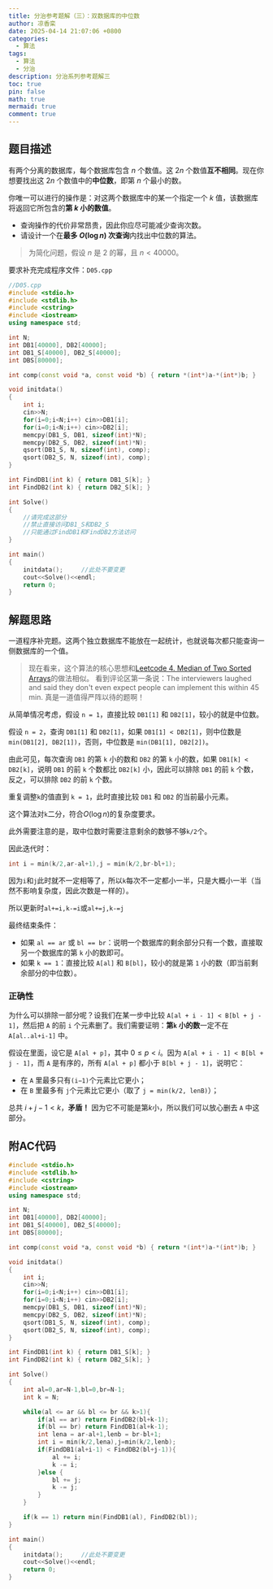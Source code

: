 ```yaml
---
title: 分治参考题解（三）：双数据库的中位数
author: 凉香栾
date: 2025-04-14 21:07:06 +0800
categories:
  - 算法
tags:
  - 算法
  - 分治
description: 分治系列参考题解三
toc: true
pin: false
math: true
mermaid: true
comment: true
---
```

## 题目描述

有两个分离的数据库，每个数据库包含 $n$ 个数值。这 $2n$ 个数值**互不相同**。现在你想要找出这 $2n$ 个数值中的**中位数**，即第 $n$ 个最小的数。

你唯一可以进行的操作是：对这两个数据库中的某一个指定一个 $k$ 值，该数据库将返回它所包含的**第 $k$ 小的数值**。

- 查询操作的代价非常昂贵，因此你应尽可能减少查询次数。
- 请设计一个在**最多 $O(\log n)$ 次查询**内找出中位数的算法。

> 为简化问题，假设 $n$ 是 $2$ 的幂，且 $n < 40000$。
  
要求补充完成程序文件：`D05.cpp`

```cpp
//D05.cpp
#include <stdio.h>
#include <stdlib.h>
#include <cstring>
#include <iostream>
using namespace std;

int N;
int DB1[40000], DB2[40000];
int DB1_S[40000], DB2_S[40000];
int DBS[80000];

int comp(const void *a, const void *b) { return *(int*)a-*(int*)b; }

void initdata()
{
    int i;
    cin>>N;
    for(i=0;i<N;i++) cin>>DB1[i];
    for(i=0;i<N;i++) cin>>DB2[i];
    memcpy(DB1_S, DB1, sizeof(int)*N);
    memcpy(DB2_S, DB2, sizeof(int)*N);
    qsort(DB1_S, N, sizeof(int), comp);
    qsort(DB2_S, N, sizeof(int), comp);
}

int FindDB1(int k) { return DB1_S[k]; }
int FindDB2(int k) { return DB2_S[k]; }

int Solve()
{
	//请完成这部分
	//禁止直接访问DB1_S和DB2_S
	//只能通过FindDB1和FindDB2方法访问
}

int main()
{
    initdata();		//此处不要变更
    cout<<Solve()<<endl;
    return 0;
}
```

## 解题思路

一道程序补完题。这两个独立数据库不能放在一起统计，也就说每次都只能查询一侧数据库的一个值。

> 现在看来，这个算法的核心思想和[Leetcode 4. Median of Two Sorted Arrays](https://leetcode.com/problems/median-of-two-sorted-arrays/description/)的做法相似。
> 看到评论区第一条说：The interviewers laughed and said they don't even expect people can implement this within 45 min. 真是一道值得严阵以待的题啊！

从简单情况考虑，假设 `n = 1`，直接比较 `DB1[1]` 和 `DB2[1]`，较小的就是中位数。

假设 `n = 2`，查询 `DB1[1]` 和 `DB2[1]`，如果 `DB1[1] < DB2[1]`，则中位数是 `min(DB1[2], DB2[1])`，否则，中位数是 `min(DB1[1], DB2[2])`。

由此可见，每次查询 `DB1` 的第 `k` 小的数和 `DB2` 的第 `k` 小的数，如果 `DB1[k] < DB2[k]`，说明 `DB1` 的前 `k` 个数都比 `DB2[k]` 小，因此可以排除 `DB1` 的前 `k` 个数，反之，可以排除 `DB2` 的前 `k` 个数。

重复调整`k`的值直到 `k = 1`，此时直接比较 `DB1` 和 `DB2` 的当前最小元素。

这个算法对`k`二分，符合$O(\log n)$的复杂度要求。

此外需要注意的是，取中位数时需要注意剩余的数够不够`k/2`个。

因此迭代时：
```cpp
int i = min(k/2,ar-al+1),j = min(k/2,br-bl+1);
```

因为`i`和`j`此时就不一定相等了，所以`k`每次不一定都小一半，只是大概小一半（当然不影响复杂度，因此次数是一样的）。

所以更新时`al+=i,k-=i`或`al+=j,k-=j`

最终结束条件：
- 如果 `al == ar` 或 `bl == br`：说明一个数据库的剩余部分只有一个数，直接取另一个数据库的第 `k` 小的数即可。
- 如果 `k == 1`：直接比较 `A[al]` 和 `B[bl]`，较小的就是第 `1` 小的数（即当前剩余部分的中位数）。

### 正确性

为什么可以排除一部分呢？设我们在某一步中比较 `A[al + i - 1] < B[bl + j - 1]`，然后把 `A` 的前 `i` 个元素删了。我们需要证明：**第`k` 小的数**一定不在 `A[al..al+i-1]` 中。

假设在里面，设它是 `A[al + p]`，其中 $0 \le p < i$。因为 `A[al + i - 1] < B[bl + j - 1]`，而 `A` 是有序的，所有 `A[al + p]` 都小于 `B[bl + j - 1]`，说明它：

- 在 `A` 里最多只有`(i−1)`个元素比它更小；
- 在 `B` 里最多有 `j`个元素比它更小（取了 `j = min(k/2, lenB)`）；

总共 $i+j-1 \lt k$，**矛盾！** 因为它不可能是第$k$小，所以我们可以放心删去 `A` 中这部分。



## 附AC代码

```cpp
#include <stdio.h>
#include <stdlib.h>
#include <cstring>
#include <iostream>
using namespace std;

int N;
int DB1[40000], DB2[40000];
int DB1_S[40000], DB2_S[40000];
int DBS[80000];

int comp(const void *a, const void *b) { return *(int*)a-*(int*)b; }

void initdata()
{
    int i;
    cin>>N;
    for(i=0;i<N;i++) cin>>DB1[i];
    for(i=0;i<N;i++) cin>>DB2[i];
    memcpy(DB1_S, DB1, sizeof(int)*N);
    memcpy(DB2_S, DB2, sizeof(int)*N);
    qsort(DB1_S, N, sizeof(int), comp);
    qsort(DB2_S, N, sizeof(int), comp);
}

int FindDB1(int k) { return DB1_S[k]; }
int FindDB2(int k) { return DB2_S[k]; }

int Solve()
{
    int al=0,ar=N-1,bl=0,br=N-1;
    int k = N;

    while(al <= ar && bl <= br && k>1){
        if(al == ar) return FindDB2(bl+k-1);
        if(bl == br) return FindDB1(al+k-1);
        int lena = ar-al+1,lenb = br-bl+1;
        int i = min(k/2,lena),j=min(k/2,lenb);
        if(FindDB1(al+i-1) < FindDB2(bl+j-1)){
            al += i;
            k -= i;
        }else {
            bl += j;
            k -= j;
        }
    }

    if(k == 1) return min(FindDB1(al), FindDB2(bl));
}

int main()
{
    initdata();		//此处不要变更
    cout<<Solve()<<endl;
    return 0;
}
```
